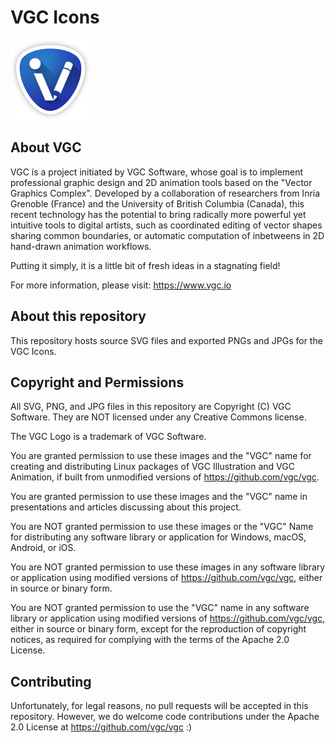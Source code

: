 # VGC Icons

<img src="https://github.com/vgc/vgc-icons/blob/master/vgcillustration-icon.png" width="128" height="128">

## About VGC

VGC is a project initiated by VGC Software, whose goal is to implement professional graphic design and 2D animation tools based on the "Vector Graphics Complex". Developed by a collaboration of researchers from Inria Grenoble (France) and the University of British Columbia (Canada), this recent technology has the potential to bring radically more powerful yet intuitive tools to digital artists, such as coordinated editing of vector shapes sharing common boundaries, or automatic computation of inbetweens in 2D hand-drawn animation workflows.

Putting it simply, it is a little bit of fresh ideas in a stagnating field!

For more information, please visit: https://www.vgc.io

## About this repository

This repository hosts source SVG files and exported PNGs and JPGs for the VGC Icons.

## Copyright and Permissions

All SVG, PNG, and JPG files in this repository are Copyright (C) VGC Software. They are NOT licensed under any Creative Commons license.

The VGC Logo is a trademark of VGC Software.

You are granted permission to use these images and the "VGC" name for creating and distributing Linux packages of VGC Illustration and VGC Animation, if built from unmodified versions of https://github.com/vgc/vgc. 

You are granted permission to use these images and the "VGC" name in presentations and articles discussing about this project.

You are NOT granted permission to use these images or the "VGC" Name for distributing any software library or application for Windows, macOS, Android, or iOS.

You are NOT granted permission to use these images in any software library or application using modified versions of https://github.com/vgc/vgc, either in source or binary form.

You are NOT granted permission to use the "VGC" name in any software library or application using modified versions of https://github.com/vgc/vgc, either in source or binary form, except for the reproduction of copyright notices, as required for complying with the terms of the Apache 2.0 License.

## Contributing

Unfortunately, for legal reasons, no pull requests will be accepted in this repository. However, we do welcome code contributions under the Apache 2.0 License at https://github.com/vgc/vgc :)
